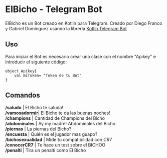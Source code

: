 # ElBicho - Telegram Bot

ElBicho es un Bot creado en Kotlin para Telegram.
Creado por Diego Franco y Gabriel Domínguez usando la librería [Kotlin Telegram Bot](https://github.com/kotlin-telegram-bot/kotlin-telegram-bot)

## Uso
Para iniciar el Bot es necesario crear una clase con el nombre "Apikey" e introducir el siguiente código:
```
object Apikey{
    val miToken= "Token de tu Bot"
}
```

## Comandos

**/saludo** | El Bicho te saluda!  
**/vamosadormir**| El Bicho te da las buenas noches!  
**/champions** | Cantidad de Champions del Bicho  
**/abdominales** | Ay my madre! Abdominales del Bicho  
**/piernas** | La piernas del Bicho?  
**/encuesta** | Quién es el jugador mas guapo?  
**/bichosexualidad** | Mide tu compatibilidad con CR7  
**/conocerCR7** | Te hace un test sobre el BICHOO  
**/penalti** | Tira un penalti como El Bicho  
